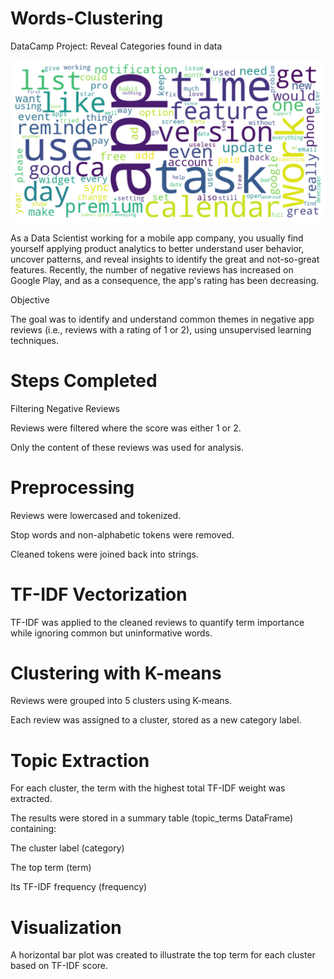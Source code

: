 # Words-Clustering
DataCamp Project: Reveal Categories found in data

![wordcloud](wordcloud.png)

As a Data Scientist working for a mobile app company, you usually find yourself applying product analytics to better understand user behavior, uncover patterns, and reveal insights to identify the great and not-so-great features. Recently, the number of negative reviews has increased on Google Play, and as a consequence, the app's rating has been decreasing. 

Objective

The goal was to identify and understand common themes in negative app reviews (i.e., reviews with a rating of 1 or 2), using unsupervised learning techniques.

# Steps Completed
Filtering Negative Reviews

Reviews were filtered where the score was either 1 or 2.

Only the content of these reviews was used for analysis.

# Preprocessing

Reviews were lowercased and tokenized.

Stop words and non-alphabetic tokens were removed.

Cleaned tokens were joined back into strings.

# TF-IDF Vectorization

TF-IDF was applied to the cleaned reviews to quantify term importance while ignoring common but uninformative words.

# Clustering with K-means

Reviews were grouped into 5 clusters using K-means.

Each review was assigned to a cluster, stored as a new category label.

# Topic Extraction

For each cluster, the term with the highest total TF-IDF weight was extracted.

The results were stored in a summary table (topic_terms DataFrame) containing:

The cluster label (category)

The top term (term)

Its TF-IDF frequency (frequency)

# Visualization

A horizontal bar plot was created to illustrate the top term for each cluster based on TF-IDF score.
